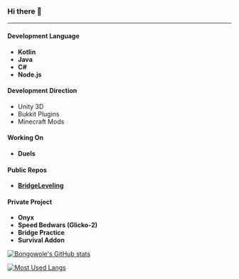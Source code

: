 ### Hi there 👋
___
#### Development Language
* **Kotlin**
* **Java**
* **C#**
* **Node.js**

#### Development Direction
* Unity 3D
* Bukkit Plugins
* Minecraft Mods

#### Working On
* **Duels**

#### Public Repos
* **[BridgeLeveling](https://github.com/China-Han-1209/BridgeLeveling/)**

#### Private Project
* **Onyx**
* **Speed Bedwars (Glicko-2)**
* **Bridge Practice**
* **Survival Addon**

[![Bongowole's GitHub stats](https://github-readme-stats.vercel.app/api?username=Bongowole)](https://github.com/anuraghazra/github-readme-stats)

[![Most Used Langs](https://github-readme-stats.vercel.app/api/top-langs/?username=Bongowole&layout=compact)](https://github.com/anuraghazra/github-readme-stats)

